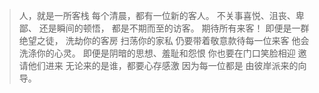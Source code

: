 >人，就是一所客栈
每个清晨，都有一位新的客人。
不关事喜悦、沮丧、卑鄙、
还是瞬间的顿悟，
都是不期而至的访客。
期待所有来客！
即便是一群绝望之徒，
洗劫你的客房
扫荡你的家私
仍要带着敬意款待每一位来客
他会洗涤你的心灵。
即便是阴暗的思想、羞耻和怨恨
你也要在门口笑脸相迎
邀请他们进来
无论来的是谁，都要心存感激
因为每一位都是
由彼岸派来的向导。
